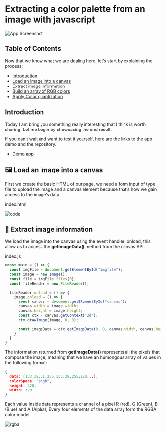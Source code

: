 
# Extracting a color palette from an image with javascript

![App Screenshot](https://static-cse.canva.com/image/3067/mint2.c0f21b5d.png)

## Table of Contents

Now that we know what we are dealing here, let’s start by explaining the process:

- [Introduction](#introduction)
- [Load an image into a canvas](#load-an-image-into-a-canvas)
- [Extract image information](#extract-image-information)
- [Build an array of RGB colors](#build-an-array-of-RGB-colors)
- [Apply Color quantization](#apply-color-quantization)

## Introduction

Today I am bring you something really interesting that I think is worth sharing. Let me begin by showcasing the end result.

If you can’t wait and want to test it yourself, here are the links to the app demo and the repository.

 - [Demo app](https://ayoubmoustahfid.github.io/get-color-from-image-javascript/)
 
 ## 🖼️ Load an image into a canvas
 
 First we create the basic HTML of our page, we need a form input of type file to upload the image and a canvas element because that’s how we gain access to the image’s data.
 
 index.html
 
 ![code](https://user-images.githubusercontent.com/47373251/182620862-db772810-0978-4ba9-8108-1f0a23781e32.png)

## 🚜 Extract image information

We load the image into the canvas using the event handler .onload, this allow us to access the **getImageData()** method from the canvas API.

index.js

```js
const main = () => {
  const imgFile = document.getElementById("imgfile");
  const image = new Image();
  const file = imgFile.files[0];
  const fileReader = new FileReader();

  fileReader.onload = () => {
    image.onload = () => {
      const canvas = document.getElementById("canvas");
      canvas.width = image.width;
      canvas.height = image.height;
      const ctx = canvas.getContext("2d");
      ctx.drawImage(image, 0, 0);

      const imageData = ctx.getImageData(0, 0, canvas.width, canvas.height);
    }
  }
}
```
The information returned from **getImageData()** represents all the pixels that compose the image, meaning that we have an humongous array of values in the following format:

```json
{
  data: [133,38,51,255,133,38,255,120...],
  colorSpace: "srgb",
  height: 420,
  width: 320
}
```

Each value inside data represents a channel of a pixel R (red), G (Green), B (Blue) and A (Alpha), Every four elements of the data array form the RGBA color model.

![rgba](https://res.cloudinary.com/practicaldev/image/fetch/s--bpHVknBs--/c_limit%2Cf_auto%2Cfl_progressive%2Cq_auto%2Cw_880/https://dev-to-uploads.s3.amazonaws.com/uploads/articles/d5r4wa4dfi767qu2kc8l.png)
